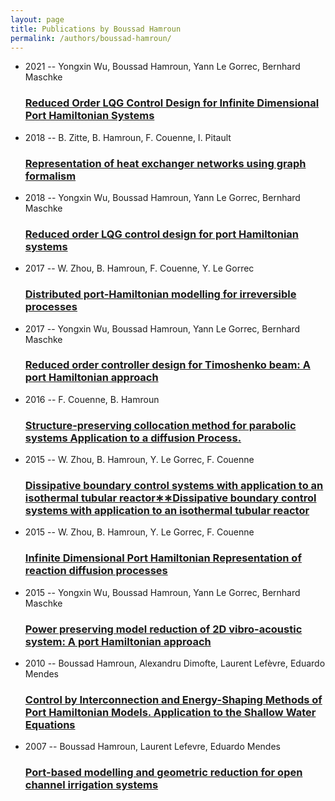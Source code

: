 ```yaml
---
layout: page
title: Publications by Boussad Hamroun
permalink: /authors/boussad-hamroun/
---
```


<ul class="post-list">
<li><span class='post-meta'>2021 -- Yongxin Wu, Boussad Hamroun, Yann Le Gorrec, Bernhard Maschke</span><h3><a class='post-link' href='../../reduced-order-lqg-control-design-for-infinite-dimensional-port-hamiltonian-systems'>Reduced Order LQG Control Design for Infinite Dimensional Port Hamiltonian Systems</a></h3></li>
<li><span class='post-meta'>2018 -- B. Zitte, B. Hamroun, F. Couenne, I. Pitault</span><h3><a class='post-link' href='../../representation-of-heat-exchanger-networks-using-graph-formalism'>Representation of heat exchanger networks using graph formalism</a></h3></li>
<li><span class='post-meta'>2018 -- Yongxin Wu, Boussad Hamroun, Yann Le Gorrec, Bernhard Maschke</span><h3><a class='post-link' href='../../reduced-order-lqg-control-design-for-port-hamiltonian-systems'>Reduced order LQG control design for port Hamiltonian systems</a></h3></li>
<li><span class='post-meta'>2017 -- W. Zhou, B. Hamroun, F. Couenne, Y. Le Gorrec</span><h3><a class='post-link' href='../../distributed-port-hamiltonian-modelling-for-irreversible-processes'>Distributed port-Hamiltonian modelling for irreversible processes</a></h3></li>
<li><span class='post-meta'>2017 -- Yongxin Wu, Boussad Hamroun, Yann Le Gorrec, Bernhard Maschke</span><h3><a class='post-link' href='../../reduced-order-controller-design-for-timoshenko-beam-a-port-hamiltonian-approach'>Reduced order controller design for Timoshenko beam: A port Hamiltonian approach</a></h3></li>
<li><span class='post-meta'>2016 -- F. Couenne, B. Hamroun</span><h3><a class='post-link' href='../../structure-preserving-collocation-method-for-parabolic-systems-application-to-a-diffusion-process'>Structure-preserving collocation method for parabolic systems Application to a diffusion Process.</a></h3></li>
<li><span class='post-meta'>2015 -- W. Zhou, B. Hamroun, Y. Le Gorrec, F. Couenne</span><h3><a class='post-link' href='../../dissipative-boundary-control-systems-with-application-to-an-isothermal-tubular-reactor-dissipative-boundary-control-systems-with-application-to-an-isothermal-tubular-reactor'>Dissipative boundary control systems with application to an isothermal tubular reactor∗∗Dissipative boundary control systems with application to an isothermal tubular reactor</a></h3></li>
<li><span class='post-meta'>2015 -- W. Zhou, B. Hamroun, Y. Le Gorrec, F. Couenne</span><h3><a class='post-link' href='../../infinite-dimensional-port-hamiltonian-representation-of-reaction-diffusion-processes'>Infinite Dimensional Port Hamiltonian Representation of reaction diffusion processes</a></h3></li>
<li><span class='post-meta'>2015 -- Yongxin Wu, Boussad Hamroun, Yann Le Gorrec, Bernhard Maschke</span><h3><a class='post-link' href='../../power-preserving-model-reduction-of-2d-vibro-acoustic-system-a-port-hamiltonian-approach'>Power preserving model reduction of 2D vibro-acoustic system: A port Hamiltonian approach</a></h3></li>
<li><span class='post-meta'>2010 -- Boussad Hamroun, Alexandru Dimofte, Laurent Lefèvre, Eduardo Mendes</span><h3><a class='post-link' href='../../control-by-interconnection-and-energy-shaping-methods-of-port-hamiltonian-models-application-to-the-shallow-water-equations'>Control by Interconnection and Energy-Shaping Methods of Port Hamiltonian Models. Application to the Shallow Water Equations</a></h3></li>
<li><span class='post-meta'>2007 -- Boussad Hamroun, Laurent Lefevre, Eduardo Mendes</span><h3><a class='post-link' href='../../port-based-modelling-and-geometric-reduction-for-open-channel-irrigation-systems'>Port-based modelling and geometric reduction for open channel irrigation systems</a></h3></li>

</ul>
